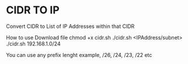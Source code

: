 # CIDR TO IP
Convert CIDR to List of IP Addresses within that CIDR

How to use
Download file
chmod +x cidr.sh
./cidr.sh <IPAddress/subnet>
./cidr.sh 192.168.1.0/24


You can use any prefix lenght example, /26, /24, /23, /22 etc
